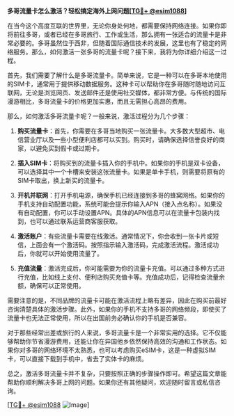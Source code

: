 **多哥流量卡怎么激活？轻松搞定海外上网问题[[TG💪+ @esim1088](https://t.me/s/esim1088)]**

在当今这个高度互联的世界里，无论你身处何地，都需要保持网络连接。如果你即将前往多哥，或者已经在多哥旅行、工作或生活，那么拥有一张适合的流量卡是非常必要的。多哥虽然位于西非，但随着国际通信技术的发展，这里也有了稳定的网络服务。那么，如何激活一张多哥的流量卡呢？接下来，我将为你详细介绍这一过程。

首先，我们需要了解什么是多哥流量卡。简单来说，它是一种可以在多哥本地使用的SIM卡，通常用于提供移动数据服务。这种卡可以帮助你在多哥随时随地访问互联网，无论是浏览网页、发送邮件还是使用社交媒体，都非常方便。与传统的国际漫游相比，多哥流量卡的价格更加实惠，而且无需担心高昂的费用。

那么，如何激活多哥流量卡呢？一般来说，激活过程分为几个步骤：

1. **购买流量卡**：首先，你需要在多哥当地购买一张流量卡。大多数大型超市、电信营业厅以及一些小型便利店都可以买到。购买时，请确保选择信誉良好的商家，以避免买到假卡或过期卡。

2. **插入SIM卡**：将购买到的流量卡插入你的手机中。如果你的手机是双卡设备，可以选择其中一个卡槽来安装这张流量卡。如果是单卡手机，则需要将原有的SIM卡取出，换上新买的流量卡。

3. **开机并联网**：打开手机电源，确保手机已经连接到多哥的蜂窝网络。如果你的手机支持自动配置功能，系统可能会提示你输入APN（接入点名称）。如果没有自动配置，你可以手动设置APN。具体的APN信息可以在流量卡包装内找到，也可以通过联系运营商客服获取。

4. **激活账户**：有些流量卡需要在线激活。通常情况下，你会收到一张卡片或短信，上面会有一个激活码。按照指示输入激活码，完成激活流程。激活成功后，你就可以开始使用流量了。

5. **充值流量**：激活完成后，你可能需要为你的流量卡充值。可以通过多种方式进行充值，比如线上支付、便利店购买充值卡等。充值成功后，记得检查流量余额，确保可以正常使用。

需要注意的是，不同品牌的流量卡可能在激活流程上略有差异，因此在购买前最好咨询清楚具体的激活步骤。此外，如果你的手机不支持多哥的网络频段，即使买了流量卡也无法正常使用，所以在出国前务必确认你的手机是否兼容。

对于那些经常出差或旅行的人来说，多哥流量卡是一个非常实用的选择。它不仅能够帮助你节省漫游费用，还能让你在异国他乡依然保持高效的沟通和工作状态。如果你对多哥的网络环境不太熟悉，也可以考虑购买eSIM卡，这是一种虚拟SIM卡，可以直接下载到手机中，省去了实体卡的麻烦。

总之，激活多哥流量卡并不复杂，只要按照正确的步骤操作即可。希望这篇文章能帮助你顺利解决多哥上网的问题。如果你还有其他疑问，欢迎随时留言或私信咨询。

[[TG💪+ @esim1088](https://t.me/s/esim1088) ![Image](https://i.postimg.cc/4NQfJmqS/Snipaste-2025-05-13-00-14-12.png)]